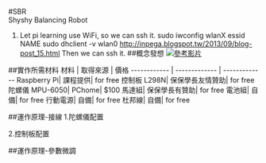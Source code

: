 #SBR  
Shyshy Balancing Robot

1. Let pi learning use WiFi, so we can ssh it.
sudo iwconfig wlanX essid NAME
sudo dhclient -v wlan0
http://inpega.blogspot.tw/2013/09/blog-post_15.html
Then we can ssh it.
##概念發想
[![參考影片](http://i.ytimg.com/vi/YRdBsVTHEG0/0.jpg)](https://www.youtube.com/watch?v=7-mgaIe287M)


##實作所需材料
 材料 | 取得來源 | 價格 
------------ | ------------- | -------------
Raspberry Pi|			課程提供|			for free
控制板 L298N|		保保學長友情贊助|			for free
陀螺儀 MPU-6050|		PChome|			$100
馬達組|	保保學長有贊助|			for free
電池組|		自備|			for free
行動電源|			自備|			for free
杜邦線|			自備|		for free

##運作原理-接線
1.陀螺儀配置

2.控制板配置

##運作原理-參數微調


